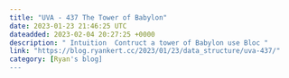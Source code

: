 ```yaml
---
title: "UVA - 437 The Tower of Babylon"
date: 2023-01-23 21:46:25 UTC
dateadded: 2023-02-04 20:27:25 +0000
description: " Intuition  Contruct a tower of Babylon use Bloc "
link: "https://blog.ryankert.cc/2023/01/23/data_structure/uva-437/"
category: [Ryan's blog]
---
```

